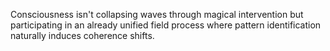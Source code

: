 
Consciousness isn't collapsing waves through magical intervention but participating in an already unified field process where pattern identification naturally induces coherence shifts.
